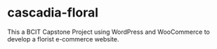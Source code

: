 # cascadia-floral
This a BCIT Capstone Project using WordPress and WooCommerce to develop a florist e-commerce website.
